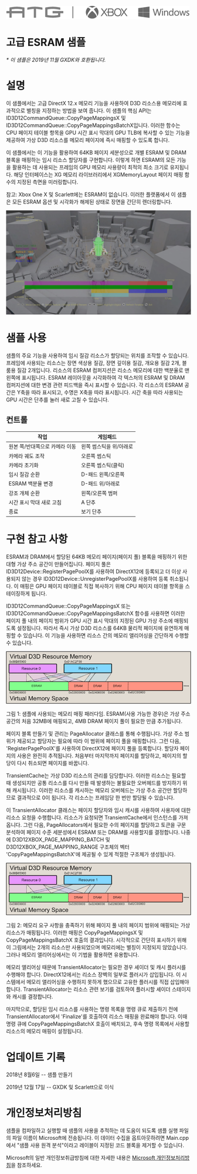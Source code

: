   ![](./media/image1.png)

#   고급 ESRAM 샘플

*\* 이 샘플은 2019년 11월 GXDK와 호환됩니다.*

# 설명

이 샘플에서는 고급 DirectX 12.x 메모리 기능을 사용하여 D3D 리소스용
메모리에 효과적으로 별칭을 지정하는 방법을 보여 줍니다. 이 샘플의 핵심
API는 ID3D12CommandQueue::CopyPageMappingsX 및
ID3D12CommandQueue::CopyPageMappingsBatchX입니다. 이러한 함수는 CPU
페이지 테이블 항목을 GPU 시간 표시 막대의 GPU TLB에 복사할 수 있는
기능을 제공하여 가상 D3D 리소스를 메모리 페이지에 즉시 매핑할 수 있도록
합니다.

이 샘플에서는 이 기능을 활용하여 64KB 페이지 세분성으로 개별 ESRAM 및
DRAM 블록을 매핑하는 임시 리소스 할당자를 구현합니다. 이렇게 하면
ESRAM의 모든 기능을 활용하는 데 사용되는 프레임의 GPU 메모리 사용량이
최적의 최소 크기로 유지됩니다. 해당 인터페이스는 XG 메모리
라이브러리에서 XGMemoryLayout 페이지 매핑 함수의 지정된 측면을
미러링합니다.

참고: Xbox One X 및 Scarlett에는 ESRAM이 없습니다. 이러한 플랫폼에서 이
샘플은 모든 ESRAM 옵션 및 시각화가 해제된 상태로 장면을 간단히
렌더링합니다.

![](./media/image3.jpeg)

# 샘플 사용

샘플의 주요 기능을 사용하여 임시 질감 리소스가 할당되는 위치를 조작할 수
있습니다. 프레임에 사용되는 리소스는 장면 색상용 질감, 장면 깊이용 질감,
개요용 질감 2개, 블룸용 질감 2개입니다. 리소스의 ESRAM 컴퍼지션은 리소스
메모리에 대한 백분율로 맨 왼쪽에 표시됩니다. ESRAM 레이아웃을 시각화하여
각 텍스처의 ESRAM 및 DRAM 컴퍼지션에 대한 변경 관련 피드백을 즉시 표시할
수 있습니다. 각 리소스의 ESRAM 공간은 Y축을 따라 표시되고, 수명은 X축을
따라 표시됩니다. 시간 축을 따라 사용되는 GPU 시간은 단추를 눌러 새로
고칠 수 있습니다.

## 컨트롤

| 작업                            |  게임패드                           |
|---------------------------------|------------------------------------|
| 원본 쪽/반대쪽으로 카메라 이동  |  왼쪽 썸스틱을 위/아래로            |
| 카메라 궤도 조작                |  오른쪽 썸스틱                      |
| 카메라 초기화                   |  오른쪽 썸스틱(클릭)                |
| 임시 질감 순환                  |  D-패드 왼쪽/오른쪽                 |
| ESRAM 백분율 변경               |  D-패드 위/아래로                   |
| 강조 개체 순환                  |  왼쪽/오른쪽 범퍼                   |
| 시간 표시 막대 새로 고침        |  A 단추                             |
| 종료                            |  보기 단추                          |

# 구현 참고 사항

ESRAM과 DRAM에서 할당된 64KB 메모리 페이지(페이지 풀) 블록을 매핑하기
위한 대형 가상 주소 공간이 만들어집니다. 페이지 풀은
ID3D12Device::RegisterPagePoolX를 사용하여 DirectX12에 등록되고 더 이상
사용되지 않는 경우 ID3D12Device::UnregisterPagePoolX를 사용하여 등록
취소됩니다. 이 매핑은 GPU 페이지 테이블로 직접 복사하기 위해 CPU 페이지
테이블 항목을 스테이징하게 됩니다.

ID3D12CommandQueue::CopyPageMappingsX 또는
ID3D12CommandQueue::CopyPageMappingsBatchX 함수를 사용하면 이러한 페이지
풀 내의 페이지 범위가 GPU 시간 표시 막대의 지정된 GPU 가상 주소에
매핑되도록 설정됩니다. 따라서 즉시 가상 D3D 리소스를 64KB 물리적
페이지에 유연하게 매핑할 수 있습니다. 이 기능을 사용하면 리소스 간의
메모리 앨리어싱을 간단하게 수행할 수 있습니다.

![](./media/image4.png)

그림 1: 샘플에 사용되는 메모리 매핑 패러다임. ESRAM(사용 가능한 경우)은
가상 주소 공간의 처음 32MB에 매핑되고, 4MB DRAM 페이지 풀이 필요한 만큼
추가됩니다.

페이지 블록 만들기 및 관리는 PageAllocator 클래스를 통해 수행됩니다.
가상 주소 범위가 제공되고 할당자는 필요에 따라 이 범위에 페이지 풀을
매핑합니다. 그런 다음, \'RegisterPagePoolX\'를 사용하여 DirectX12에
페이지 풀을 등록합니다. 할당자 페이지의 사용은 완전히 추적됩니다.
처음부터 마지막까지 페이지를 할당하고, 페이지의 할당이 다시 취소되면
페이지를 바꿉니다.

TransientCache는 가상 D3D 리소스의 관리를 담당합니다. 이러한 리소스는
필요할 때 생성되지만 공통 리소스를 다시 만들 때 발생하는 불필요한
오버헤드를 방지하기 위해 캐시됩니다. 이러한 리소스를 캐시하는 메모리
오버헤드는 가상 주소 공간만 할당하므로 결과적으로 0이 됩니다. 각
리소스는 프레임당 한 번만 할당될 수 있습니다.

이 TransientAllocator 클래스는 페이지 할당자와 임시 캐시를 사용하여
사용자에 대한 리소스 요청을 수행합니다. 리소스가 요청되면
TransientCache에서 인스턴스를 가져옵니다. 그런 다음, PageAllocators에서
필요한 수의 페이지를 할당하고 토큰을 구문 분석하여 페이지 수준
세분성에서 ESRAM 또는 DRAM를 사용할지를 결정합니다. 나중에
D3D12XBOX_PAGE_MAPPING_BATCH 및 D3D12XBOX_PAGE_MAPPING_RANGE 구조체의
벡터 'CopyPageMappingsBatchX'에 제공될 수 있게 적절한 구조체가
생성됩니다.

![Sample Screenshot](./media/image5.png)

그림 2: 메모리 요구 사항을 충족하기 위해 페이지 풀 내의 페이지 범위에
매핑되는 가상 리소스가 매핑됩니다. 이러한 매핑은 CopyPageMappingsX 및
CopyPageMappingsBatchX 호출의 결과입니다. 시각적으로 간단히 표시하기
위해 이 그림에서는 2개의 리소스만 사용되었으며 메모리에는 별칭이
지정되지 않았습니다. 그러나 메모리 앨리어싱에서는 이 기법을 활용하면
유용합니다.

메모리 앨리어싱 때문에 TransientAllocator는 필요한 경우 셰이더 및 캐시
플러시를 수행해야 합니다. DirectX12에서는 리소스 장벽의 일부로 플러시가
삽입됩니다. 이 시스템에서 메모리 앨리어싱을 수행하지 못하게 했으므로
고유한 플러시를 직접 삽입해야 합니다. TransientAllocator는 리소스 관련
보기를 검토하여 플러시할 셰이더 스테이지와 캐시를 결정합니다.

마지막으로, 할당된 임시 리소스를 사용하는 명령 목록을 명령 큐로 제출하기
전에 TransientAllocator에서 \'Finalize\'를 호출하여 리소스 매핑을
완료해야 합니다. 이때 명령 큐에 CopyPageMappingsBatchX 호출이 배치되고,
후속 명령 목록에서 사용할 리소스의 메모리 매핑이 설정됩니다.

# 업데이트 기록

2018년 8월6일 -- 샘플 만들기

2019년 12월 17일 -- GXDK 및 Scarlett으로 이식

# 개인정보처리방침

샘플을 컴파일하고 실행할 때 샘플의 사용을 추적하는 데 도움이 되도록 샘플
실행 파일의 파일 이름이 Microsoft에 전송됩니다. 이 데이터 수집을
옵트아웃하려면 Main.cpp에서 \"샘플 사용 원격 분석\"이라고 레이블이
지정된 코드 블록을 제거할 수 있습니다.

Microsoft의 일반 개인정보취급방침에 대한 자세한 내용은 [Microsoft
개인정보처리방침](https://privacy.microsoft.com/en-us/privacystatement/)을
참조하세요.
